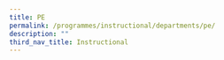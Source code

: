 ```yaml
---
title: PE
permalink: /programmes/instructional/departments/pe/
description: ""
third_nav_title: Instructional
---
```

